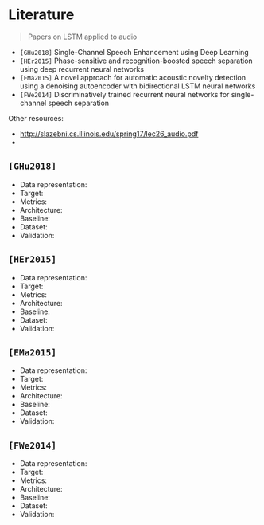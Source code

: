 # Literature
> Papers on LSTM applied to audio

- `[GHu2018]` Single-Channel Speech Enhancement using Deep Learning
- `[HEr2015]` Phase-sensitive and recognition-boosted speech separation using deep recurrent neural networks
- `[EMa2015]` A novel approach for automatic acoustic novelty detection using a denoising autoencoder with bidirectional LSTM neural networks
- `[FWe2014]` Discriminatively trained recurrent neural networks for single-channel speech separation

Other resources:
- http://slazebni.cs.illinois.edu/spring17/lec26_audio.pdf
- 

## `[GHu2018]`
- Data representation: 
- Target: 
- Metrics: 
- Architecture: 
- Baseline: 
- Dataset: 
- Validation: 

## `[HEr2015]`
- Data representation: 
- Target: 
- Metrics: 
- Architecture: 
- Baseline: 
- Dataset: 
- Validation: 

## `[EMa2015]`
- Data representation: 
- Target: 
- Metrics: 
- Architecture: 
- Baseline: 
- Dataset: 
- Validation: 

## `[FWe2014]`
- Data representation: 
- Target: 
- Metrics: 
- Architecture: 
- Baseline: 
- Dataset: 
- Validation: 
